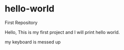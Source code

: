 # hello-world
First Repository

Hello, This is my first project and I will print hello world.

my keyboard is messed up
